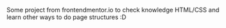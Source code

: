 Some project from frontendmentor.io to check knowledge HTML/CSS and learn other ways to do page structures :D
